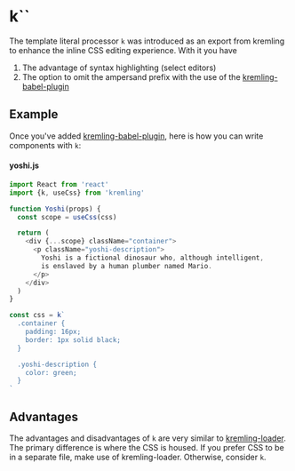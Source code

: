 # k``
The template literal processor `k` was introduced as an export from kremling to enhance the inline CSS editing experience. With it you have

1. The advantage of syntax highlighting (select editors)
2. The option to omit the ampersand prefix with the use of the [kremling-babel-plugin](https://github.com/CanopyTax/kremling-babel-plugin)

## Example
Once you've added [kremling-babel-plugin](https://github.com/CanopyTax/kremling-babel-plugin), here is how you can write components with `k`:

#### yoshi.js
```js
import React from 'react'
import {k, useCss} from 'kremling'

function Yoshi(props) {
  const scope = useCss(css)

  return (
    <div {...scope} className="container">
      <p className="yoshi-description">
        Yoshi is a fictional dinosaur who, although intelligent,
        is enslaved by a human plumber named Mario.
      </p>
    </div>
  )
}

const css = k`
  .container {
    padding: 16px;
    border: 1px solid black;
  }

  .yoshi-description {
    color: green;
  }
`
```

## Advantages
The advantages and disadvantages of `k` are very similar to [kremling-loader](/walkthrough/kremling-loader.md). The primary difference is where the CSS is housed. If you prefer CSS to be in a separate file, make use of kremling-loader. Otherwise, consider `k`.
